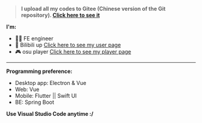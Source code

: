 >**I upload all my codes to Gitee (Chinese version of the Git repository). [Click here to see it](https://gitee.com/Ryan-zhou)**

**I'm:**
- 🧑‍💻 FE engineer
- 🎥 Bilibili up [Click here to see my user page](https://space.bilibili.com/5129395)
- 🎮 osu player [Click here to see my player page](https://osu.ppy.sh/users/11444852)

***

**Programming preference:**

- Desktop app: Electron & Vue
- Web: Vue
- Mobile: Flutter || Swift UI
- BE: Spring Boot

**Use Visual Studio Code anytime :/**
